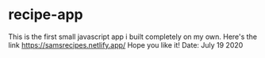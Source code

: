 # recipe-app
This is the first small javascript app i built completely on my own. Here's the link https://samsrecipes.netlify.app/ Hope you like it! 
Date: July 19 2020
